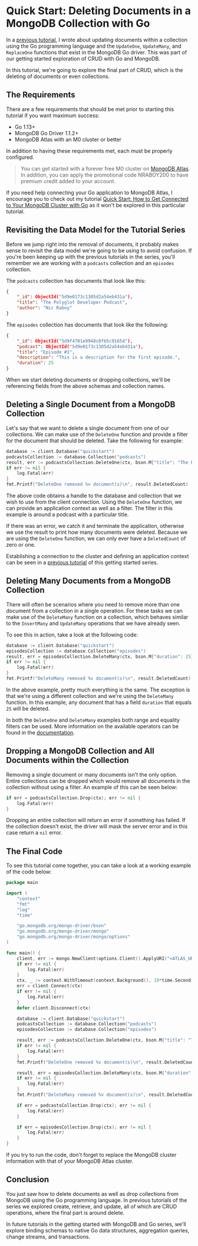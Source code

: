 # Quick Start: Deleting Documents in a MongoDB Collection with Go

In a [previous tutorial](https://), I wrote about updating documents within a collection using the Go programming language and the `UpdateOne`, `UpdateMany`, and `ReplaceOne` functions that exist in the MongoDB Go driver. This was part of our getting started exploration of CRUD with Go and MongoDB.

In this tutorial, we're going to explore the final part of CRUD, which is the deleting of documents or even collections.

## The Requirements

There are a few requirements that should be met prior to starting this tutorial if you want maximum success:

- Go 1.13+
- MongoDB Go Driver 1.1.2+
- MongoDB Atlas with an M0 cluster or better

In addition to having these requirements met, each must be properly configured.

> You can get started with a forever free M0 cluster on [MongoDB Atlas](https://www.mongodb.com/cloud). In addition, you can apply the promotional code NRABOY200 to have premium credit added to your account.

If you need help connecting your Go application to MongoDB Atlas, I encourage you to check out my tutorial [Quick Start: How to Get Connected to Your MongoDB Cluster with Go](https://www.mongodb.com/blog/post/quick-start-golang--mongodb--starting-and-setup) as it won't be explored in this particular tutorial.

## Revisiting the Data Model for the Tutorial Series

Before we jump right into the removal of documents, it probably makes sense to revisit the data model we're going to be using to avoid confusion. If you're been keeping up with the previous tutorials in the series, you'll remember we are working with a `podcasts` collection and an `episodes` collection.

The `podcasts` collection has documents that look like this:

```json
{
    "_id": ObjectId("5d9e0173c1305d2a54eb431a"),
    "title": "The Polyglot Developer Podcast",
    "author": "Nic Raboy"
}
```

The `episodes` collection has documents that look like the following:

```json
{
    "_id": ObjectId("5d9f4701e9948c0f65c9165d"),
    "podcast": ObjectId("5d9e0173c1305d2a54eb431a"),
    "title": "Episode #1",
    "description": "This is a description for the first episode.",
    "duration": 25
}
```

When we start deleting documents or dropping collections, we'll be referencing fields from the above schemas and collection names.

## Deleting a Single Document from a MongoDB Collection

Let's say that we want to delete a single document from one of our collections. We can make use of the `DeleteOne` function and provide a filter for the document that should be deleted. Take the following for example:

```go
database := client.Database("quickstart")
podcastsCollection := database.Collection("podcasts")
result, err := podcastsCollection.DeleteOne(ctx, bson.M{"title": "The Polyglot Developer Podcast"})
if err != nil {
    log.Fatal(err)
}
fmt.Printf("DeleteOne removed %v document(s)\n", result.DeletedCount)
```

The above code obtains a handle to the database and collection that we wish to use from the client connection. Using the `DeleteOne` function, we can provide an application context as well as a filter. The filter in this example is around a podcast with a particular title.

If there was an error, we catch it and terminate the application, otherwise we use the result to print how many documents were deleted. Because we are using the `DeleteOne` function, we can only ever have a `DeletedCount` of zero or one.

Establishing a connection to the cluster and defining an application context can be seen in a [previous tutorial](https://www.mongodb.com/blog/post/quick-start-golang--mongodb--starting-and-setup) of this getting started series.

## Deleting Many Documents from a MongoDB Collection

There will often be scenarios where you need to remove more than one document from a collection in a single operation. For these tasks we can make use of the `DeleteMany` function on a collection, which behaves similar to the `InsertMany` and `UpdateMany` operations that we have already seen.

To see this in action, take a look at the following code:

```go
database := client.Database("quickstart")
episodesCollection := database.Collection("episodes")
result, err = episodesCollection.DeleteMany(ctx, bson.M{"duration": 25})
if err != nil {
    log.Fatal(err)
}
fmt.Printf("DeleteMany removed %v document(s)\n", result.DeletedCount)
```

In the above example, pretty much everything is the same. The exception is that we're using a different collection and we're using the `DeleteMany` function. In this example, any document that has a field `duration` that equals `25` will be deleted.

In both the `DeleteOne` and `DeleteMany` examples both range and equality filters can be used. More information on the available operators can be found in the [documentation](https://docs.mongodb.com/manual/reference/operator/query/).

## Dropping a MongoDB Collection and All Documents within the Collection

Removing a single document or many documents isn't the only option. Entire collections can be dropped which would remove all documents in the collection without using a filter. An example of this can be seen below:

```go
if err = podcastsCollection.Drop(ctx); err != nil {
    log.Fatal(err)
}
```

Dropping an entire collection will return an error if something has failed. If the collection doesn't exist, the driver will mask the server error and in this case return a `nil` error.

## The Final Code

To see this tutorial come together, you can take a look at a working example of the code below:

```go
package main

import (
	"context"
	"fmt"
	"log"
	"time"

	"go.mongodb.org/mongo-driver/bson"
	"go.mongodb.org/mongo-driver/mongo"
	"go.mongodb.org/mongo-driver/mongo/options"
)

func main() {
	client, err := mongo.NewClient(options.Client().ApplyURI("<ATLAS_URI_HERE>"))
	if err != nil {
		log.Fatal(err)
	}
	ctx, _ := context.WithTimeout(context.Background(), 10*time.Second)
	err = client.Connect(ctx)
	if err != nil {
		log.Fatal(err)
	}
	defer client.Disconnect(ctx)

	database := client.Database("quickstart")
	podcastsCollection := database.Collection("podcasts")
	episodesCollection := database.Collection("episodes")

	result, err := podcastsCollection.DeleteOne(ctx, bson.M{"title": "The Polyglot Developer Podcast"})
	if err != nil {
		log.Fatal(err)
	}
	fmt.Printf("DeleteOne removed %v document(s)\n", result.DeletedCount)

	result, err = episodesCollection.DeleteMany(ctx, bson.M{"duration": 25})
	if err != nil {
		log.Fatal(err)
	}
	fmt.Printf("DeleteMany removed %v document(s)\n", result.DeletedCount)

	if err = podcastsCollection.Drop(ctx); err != nil {
		log.Fatal(err)
	}

	if err = episodesCollection.Drop(ctx); err != nil {
		log.Fatal(err)
	}
}
```

If you try to run the code, don't forget to replace the MongoDB cluster information with that of your MongoDB Atlas cluster.

## Conclusion

You just saw how to delete documents as well as drop collections from MongoDB using the Go programming language. In previous tutorials of the series we explored create, retrieve, and update, all of which are CRUD operations, where the final part is around delete.

In future tutorials in the getting started with MongoDB and Go series, we'll explore binding schemas to native Go data structures, aggregation queries, change streams, and transactions.